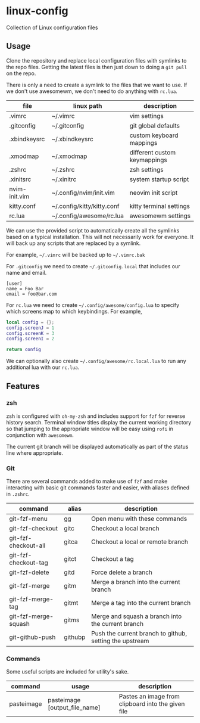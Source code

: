 # linux-config
Collection of Linux configuration files

## Usage

Clone the repository and replace local configuration files with symlinks to the repo files. Getting the latest files is then just down to doing a `git pull` on the repo.

There is only a need to create a symlink to the files that we want to use. If we don't use awesomewm, we don't need to do anything with `rc.lua`.

| file          | linux path                 | description                   |
| ------------- | -------------------------- | ----------------------------- |
| .vimrc        | ~/.vimrc                   | vim settings                  |
| .gitconfig    | ~/.gitconfig               | git global defaults           |
| .xbindkeysrc  | ~/.xbindkeysrc             | custom keyboard mappings      |
| .xmodmap      | ~/.xmodmap                 | different custom keymappings  |
| .zshrc        | ~/.zshrc                   | zsh settings                  |
| .xinitsrc     | ~/.xinitrc                 | system startup script         |
| nvim-init.vim | ~/.config/nvim/init.vim    | neovim init script            |
| kitty.conf    | ~/.config/kitty/kitty.conf | kitty terminal settings       |
| rc.lua        | ~/.config/awesome/rc.lua   | awesomewm settings            |

We can use the provided script to automatically create all the symlinks based on a typical installation. This will not necessarily work for everyone. It will back up any scripts that are replaced by a symlink.

For example, `~/.vimrc` will be backed up to `~/.vimrc.bak`

For `.gitconfig` we need to create `~/.gitconfig.local` that includes our name and email.

~~~gitconfig
[user]
name = Foo Bar
email = foo@bar.com
~~~

For `rc.lua` we need to create `~/.config/awesome/config.lua` to specify which screens map to which keybindings. For example,

~~~lua
local config = {};
config.screenJ = 1
config.screenK = 3
config.screenI = 2

return config
~~~

We can optionally also create `~/.config/awesome/rc.local.lua` to run any additional lua with our `rc.lua`.

## Features

### zsh

zsh is configured with `oh-my-zsh` and includes support for `fzf` for reverse history search. Terminal window titles display the current working directory so that jumping to the appropriate window will be easy using `rofi` in conjunction with `awesomewm`.

The current git branch will be displayed automatically as part of the status line where appropriate.

### Git

There are several commands added to make use of `fzf` and make interacting with basic git commands faster and easier, with aliases defined in `.zshrc`.

| command              | alias     | description                                              |
| -------------------- | --------- | -------------------------------------------------------- |
| git-fzf-menu         | gg        | Open menu with these commands                            |
| git-fzf-checkout     | gitc      | Checkout a local branch                                  |
| git-fzf-checkout-all | gitca     | Checkout a local or remote branch                        |
| git-fzf-checkout-tag | gitct     | Checkout a tag                                           |
| git-fzf-delete       | gitd      | Force delete a branch                                    |
| git-fzf-merge        | gitm      | Merge a branch into the current branch                   |
| git-fzf-merge-tag    | gitmt     | Merge a tag into the current branch                      |
| git-fzf-merge-squash | gitms     | Merge and squash a branch into the current branch        |
| git-github-push      | githubp   | Push the current branch to github, setting the upstream  |

### Commands

Some useful scripts are included for utility's sake.

| command              | usage                         | description                                              |
| -------------------- | ---------                     | -------------------------------------------------------- |
| pasteimage           | pasteimage [output_file_name] | Pastes an image from clipboard into the given file       |
